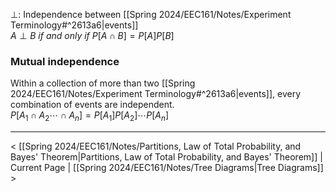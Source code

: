 $\perp$: Independence between [[Spring 2024/EEC161/Notes/Experiment Terminology#^2613a6|events]]  
$A\perp B$ *if and only if* $P[A\cap B]=P[A]P[B]$
### Mutual independence
Within a collection of more than two [[Spring 2024/EEC161/Notes/Experiment Terminology#^2613a6|events]], every combination of events are independent.  
$P[A_1\cap A_2\cdots\cap A_n]=P[A_1]P[A_2]\cdots P[A_n]$

___

< [[Spring 2024/EEC161/Notes/Partitions, Law of Total Probability, and Bayes' Theorem|Partitions, Law of Total Probability, and Bayes' Theorem]] | Current Page | [[Spring 2024/EEC161/Notes/Tree Diagrams|Tree Diagrams]] >